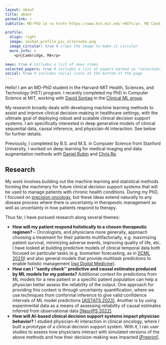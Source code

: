 ```yaml
---
layout: about
title: about
permalink: /
subtitle: MD-PhD in <a href='https://www.hst.mit.edu'>HST</a>. MD Candidate at Harvard Medical School. PhD in <a href='https://www.eecs.mit.edu'>EECS</a> from MIT. 

profile:
  align: right
  image: zeshan_profile_pic_alternate.png
  image_circular: true # crops the image to make it circular
  more_info: >
    <p>📍Cambridge, MA</p>

news: true # includes a list of news items
selected_papers: true # includes a list of papers marked as "selected={true}"
social: true # includes social icons at the bottom of the page
--- 
```


Hello! I am an MD-PhD student in the Harvard-MIT Health, Sciences, and Technology (HST) program. I recently completed my PhD in Computer Science at MIT, working with [David Sontag](https://people.csail.mit.edu/dsontag/) in the [Clinical ML group](http://clinicalml.org/). 

My research broadly deals with developing machine learning methods to assist and improve clinical decision-making in healthcare settings, with the ultimate goal of deploying robust and scalable clinical decision support systems. I am specifically interested in deep generative models of clinical sequential data, causal inference, and physician-AI interaction. See below for further details.

Previously, I completed by B.S. and M.S. in Computer Science from Stanford University. I worked on deep learning for medical imaging and data augmentation methods with [Daniel Rubin](https://profiles.stanford.edu/daniel-rubin) and [Chris Re](https://cs.stanford.edu/~chrismre/). 

## Research
My work involves building out the machine learning and statistical methods forming the machinery for future clinical decision support systems that will be used to manage patients with chronic health conditions. During my PhD, I focused on [precision oncology](https://dspace.mit.edu/handle/1721.1/152693), but these ideas extend naturally to any disease process where there is uncertainty in therapeutic management as well as uncertainty in how patients respond to therapy. 

Thus far, I have pursued research along several themes: 

* **How will my patient respond holistically to a chosen therapeutic regimen?** – Oncologists, and physicians more generally, approach choosing a treatment for their patients multifactorially, e.g. maximizing patient survival, minimizing adverse events, improving quality of life, etc. I have looked at building predictive models of clinical temporal data both focused on particular tasks (e.g. biomarker forecasting, as in [\[ICML 2021\]](https://proceedings.mlr.press/v139/hussain21a.html)) and also general models that provide multitask predictions to enable holistic management [\[<i>npj</i> Digital Medicine\]](https://www.nature.com/articles/s41746-024-01189-3).
* **How can I ''sanity check'' predictive and causal estimates produced by ML models for my patients?** Additional context for predictions from ML models for a new patient or a specific patient population can help a physician better assess the reliability of the output. One approach for providing this context is through uncertainty quantification, where we use techniques from conformal inference to give valid confidence intervals of ML model predictions [\[AISTATS 2023\]](https://proceedings.mlr.press/v206/alaa23a.html). Another is by using experimental data as a means of assessing reliability of causal estimates inferred from observational data [\[NeurIPS 2022\]](https://proceedings.neurips.cc/paper_files/paper/2022/hash/28b5dfc51e5ae12d84fb7c6172a00df4-Abstract-Conference.html).
* **How will AI-based clinical decision support systems impact physician behavior?** I studied physician-AI interaction in clinical oncology, where I built a prototype of a clinical decision support system. With it, I ran user studies to assess how physicians interact with simulated versions of the above methods and how their decision-making was impacted [\[Preprint\]](http://arxiv.org/abs/2404.15187).


<!-- Write your biography here. Tell the world about yourself. Link to your favorite [subreddit](http://reddit.com). You can put a picture in, too. The code is already in, just name your picture `prof_pic.jpg` and put it in the `img/` folder.

Put your address / P.O. box / other info right below your picture. You can also disable any of these elements by editing `profile` property of the YAML header of your `_pages/about.md`. Edit `_bibliography/papers.bib` and Jekyll will render your [publications page](/al-folio/publications/) automatically.

Link to your social media connections, too. This theme is set up to use [Font Awesome icons](https://fontawesome.com/) and [Academicons](https://jpswalsh.github.io/academicons/), like the ones below. Add your Facebook, Twitter, LinkedIn, Google Scholar, or just disable all of them. -->
